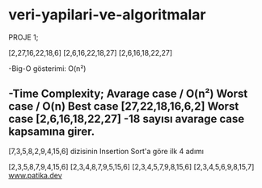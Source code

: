 # veri-yapilari-ve-algoritmalar
PROJE 1;

[2,27,16,22,18,6]
[2,6,16,22,18,27]
[2,6,16,18,22,27]

-Big-O gösterimi: O(n²)

-Time Complexity;
Avarage case / O(n²) 
Worst case / O(n)
Best case [27,22,18,16,6,2]
Worst case [2,6,16,18,22,27]
-18 sayısı avarage case kapsamına girer.
---------------------------------------------------
[7,3,5,8,2,9,4,15,6] dizisinin Insertion Sort'a göre ilk 4 adımı

[2,3,5,8,7,9,4,15,6]
[2,3,4,8,7,9,5,15,6]
[2,3,4,5,7,9,8,15,6]
[2,3,4,5,6,9,8,15,7]
www.patika.dev
